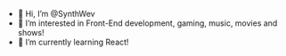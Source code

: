 - 👋 Hi, I’m @SynthWev
- 👀 I’m interested in Front-End development, gaming, music, movies and shows!
- 🌱 I’m currently learning React!

<!---
SynthWev/SynthWev is a ✨ special ✨ repository because its `README.md` (this file) appears on your GitHub profile.
You can click the Preview link to take a look at your changes.
--->
